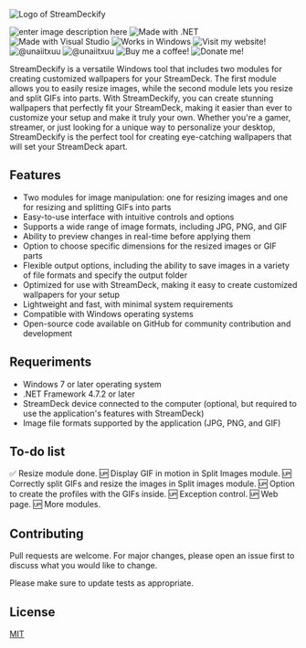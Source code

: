 ![Logo of StreamDeckify](https://i.postimg.cc/Bnw8wSgG/Logo-Text-1.png) 


![enter image description here](https://img.shields.io/badge/C%23-239120?style=for-the-badge&logo=c-sharp&logoColor=white) ![Made with .NET](https://img.shields.io/badge/.NET-512BD4?style=for-the-badge&logo=dotnet&logoColor=white) ![Made with Visual Studio](https://img.shields.io/badge/Visual_Studio-5C2D91?style=for-the-badge&logo=visual%20studio&logoColor=white)  ![Works in Windows](https://img.shields.io/badge/Windows-0078D6?style=for-the-badge&logo=windows&logoColor=white) ![Visit my website!](https://img.shields.io/badge/website-000000?style=for-the-badge&logo=About.me&logoColor=white)  ![@unaiitxuu](https://img.shields.io/badge/Instagram-E4405F?style=for-the-badge&logo=instagram&logoColor=white) ![@unaiitxuu](https://img.shields.io/badge/Twitter-1DA1F2?style=for-the-badge&logo=twitter&logoColor=white)
![Buy me a coffee!](https://img.shields.io/badge/Ko--fi-F16061?style=for-the-badge&logo=ko-fi&logoColor=white) ![Donate me!](https://img.shields.io/badge/PayPal-00457C?style=for-the-badge&logo=paypal&logoColor=white)

StreamDeckify is a versatile Windows tool that includes two modules for creating customized wallpapers for your StreamDeck. The first module allows you to easily resize images, while the second module lets you resize and split GIFs into parts. With StreamDeckify, you can create stunning wallpapers that perfectly fit your StreamDeck, making it easier than ever to customize your setup and make it truly your own. Whether you're a gamer, streamer, or just looking for a unique way to personalize your desktop, StreamDeckify is the perfect tool for creating eye-catching wallpapers that will set your StreamDeck apart.

## Features
-   Two modules for image manipulation: one for resizing images and one for resizing and splitting GIFs into parts
-   Easy-to-use interface with intuitive controls and options
-   Supports a wide range of image formats, including JPG, PNG, and GIF
-   Ability to preview changes in real-time before applying them
-   Option to choose specific dimensions for the resized images or GIF parts
-   Flexible output options, including the ability to save images in a variety of file formats and specify the output folder
-   Optimized for use with StreamDeck, making it easy to create customized wallpapers for your setup
-   Lightweight and fast, with minimal system requirements
-   Compatible with Windows operating systems
-   Open-source code available on GitHub for community contribution and development

## Requeriments

- Windows 7 or later operating system
-   .NET Framework 4.7.2 or later
-   StreamDeck device connected to the computer (optional, but required to use the application's features with StreamDeck)
-   Image file formats supported by the application (JPG, PNG, and GIF)

## To-do list
 ✅ Resize module done.
 🆙 Display GIF in motion in Split Images module.
 🆙 Correctly split GIFs and resize the images in Split images module.
 🆙 Option to create the profiles with the GIFs inside.
 🆙 Exception control.
 🆙 Web page.
 🆙 More modules.

## Contributing
Pull requests are welcome. For major changes, please open an issue first to discuss what you would like to change.

Please make sure to update tests as appropriate.

## License
[MIT](https://choosealicense.com/licenses/mit/)





